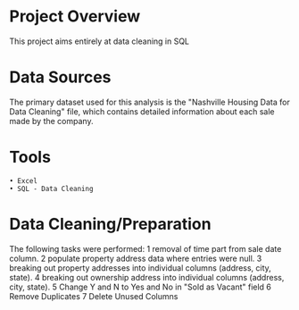 

# Project Overview

This project aims entirely at data cleaning in SQL 

# Data Sources
The primary dataset used for this analysis is the "Nashville Housing Data for Data Cleaning" file, which contains detailed information about each sale made by the company.

# Tools
	• Excel 
	• SQL - Data Cleaning

# Data Cleaning/Preparation
 The following tasks were performed:
	1 removal of time part from sale date column.
	2 populate property address data where entries were null.
  3 breaking out property addresses into individual columns (address, city, state).
  4 breaking out ownership address into individual columns (address, city, state).
  5 Change Y and N to Yes and No in "Sold as Vacant" field
  6 Remove Duplicates
  7 Delete Unused Columns
  
